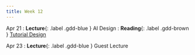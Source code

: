 ```yaml
---
title: Week 12
---
```


Apr 21
: **Lecture**{: .label .gdd-blue } AI Design
: **Reading**{: .label .gdd-brown } [Tutorial Design]

Apr 23
: **Lecture**{: .label .gdd-blue } Guest Lecture

[Tutorial Design]: https://gamedevelopment.tutsplus.com/tutorials/the-many-ways-to-show-the-player-how-its-done-with-in-game-tutorials--gamedev-400 


